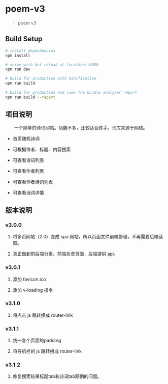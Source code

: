 # poem-v3

> poem v3

## Build Setup

``` bash
# install dependencies
npm install

# serve with hot reload at localhost:8080
npm run dev

# build for production with minification
npm run build

# build for production and view the bundle analyzer report
npm run build --report
```

## 项目说明

&emsp;&emsp;一个简单的诗词网站。功能不多，比较适合练手。词库来源于网络。

- 首页随机诗词

- 可根据作者、标题、内容搜索

- 可查看诗词列表

- 可查看作者列表

- 可查看作者诗词列表

- 可查看诗词详情

## 版本说明

### v3.0.0

1. 将多页网站（2.0）变成 spa 网站。所以页面文件前端管理，不再需要后端读取。

2. 真正做到前后端分离。前端负责页面，后端提供 api。

### v3.0.1

1. 添加 favicon.ico

2. 添加 v-loading 指令

### v3.1.0

1. 将点击 js 跳转换成 router-link

### v3.1.1

1. 统一各个页面的padding

2. 将导航栏的 js 跳转换成 router-link

### v3.1.2

1. 修复搜索结果标题tab和诗词tab颠倒的问题。